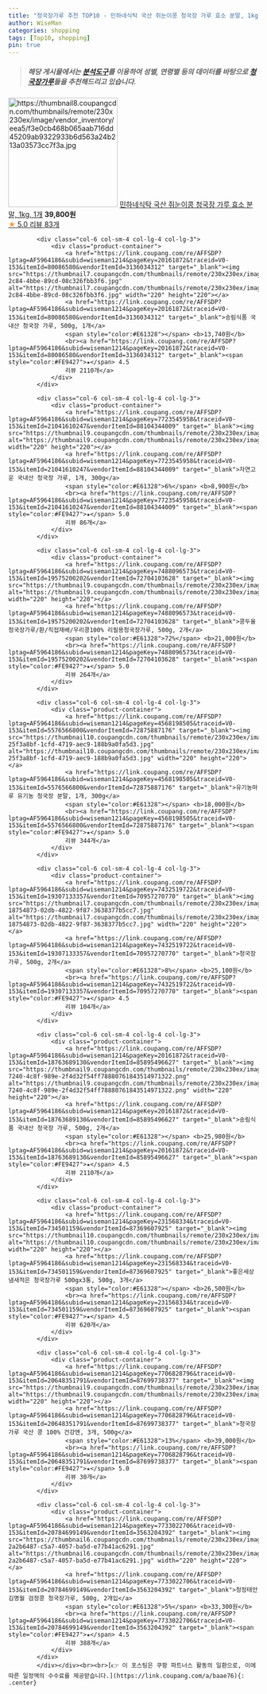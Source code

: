 ```yaml
---
title: "청국장가루 추천 TOP10 - 민하네식탁 국산 쥐눈이콩 청국장 가루 효소 분말, 1kg, 1개"
author: WiseMan
categories: shopping
tags: [Top10, shopping]
pin: true
---
```


> ##### 해당 게시물에서는 [**분석도구**](https://itemscout.io/)를 이용하여 **성별**, **연령별** 등의 데이터를 바탕으로 [**청국장가루**](https://link.coupang.com/a/baae76)들을 추천해드리고 있습니다.
<div class="container"><div class="row">
            <div class="col-6 col-sm-4 col-lg-4 col-lg-3">
                <div class="product-container">
                    <a href="https://link.coupang.com/re/AFFSDP?lptag=AF5964186&subid=wiseman1214&pageKey=7474142353&traceid=V0-153&itemId=19508537064&vendorItemId=82151977786" target="_blank"><img src="https://thumbnail8.coupangcdn.com/thumbnails/remote/230x230ex/image/vendor_inventory/eea5/f3e0cb468b065aab716dd45209ab9322933b6d563a24b213a03573cc7f3a.jpg" alt="https://thumbnail8.coupangcdn.com/thumbnails/remote/230x230ex/image/vendor_inventory/eea5/f3e0cb468b065aab716dd45209ab9322933b6d563a24b213a03573cc7f3a.jpg" width="220" height="220"></a>
                    <a href="https://link.coupang.com/re/AFFSDP?lptag=AF5964186&subid=wiseman1214&pageKey=7474142353&traceid=V0-153&itemId=19508537064&vendorItemId=82151977786" target="_blank">민하네식탁 국산 쥐눈이콩 청국장 가루 효소 분말, 1kg, 1개</a>
                    <span style="color:#E61328"></span> <b>39,800원</b>
                    <br><a href="https://link.coupang.com/re/AFFSDP?lptag=AF5964186&subid=wiseman1214&pageKey=7474142353&traceid=V0-153&itemId=19508537064&vendorItemId=82151977786" target="_blank"><span style="color:#FE9427">★</span> 5.0
                    리뷰 83개</a>
                </div>
            </div>
            
            <div class="col-6 col-sm-4 col-lg-4 col-lg-3">
                <div class="product-container">
                    <a href="https://link.coupang.com/re/AFFSDP?lptag=AF5964186&subid=wiseman1214&pageKey=20161872&traceid=V0-153&itemId=80086580&vendorItemId=3136034312" target="_blank"><img src="https://thumbnail7.coupangcdn.com/thumbnails/remote/230x230ex/image/product/image/vendoritem/2019/03/18/3136034312/57598549-2c84-4bbe-89cd-08c326fbb3f6.jpg" alt="https://thumbnail7.coupangcdn.com/thumbnails/remote/230x230ex/image/product/image/vendoritem/2019/03/18/3136034312/57598549-2c84-4bbe-89cd-08c326fbb3f6.jpg" width="220" height="220"></a>
                    <a href="https://link.coupang.com/re/AFFSDP?lptag=AF5964186&subid=wiseman1214&pageKey=20161872&traceid=V0-153&itemId=80086580&vendorItemId=3136034312" target="_blank">송림식품 국내산 청국장 가루, 500g, 1개</a>
                    <span style="color:#E61328"></span> <b>13,740원</b>
                    <br><a href="https://link.coupang.com/re/AFFSDP?lptag=AF5964186&subid=wiseman1214&pageKey=20161872&traceid=V0-153&itemId=80086580&vendorItemId=3136034312" target="_blank"><span style="color:#FE9427">★</span> 4.5
                    리뷰 2110개</a>
                </div>
            </div>
            
            <div class="col-6 col-sm-4 col-lg-4 col-lg-3">
                <div class="product-container">
                    <a href="https://link.coupang.com/re/AFFSDP?lptag=AF5964186&subid=wiseman1214&pageKey=7723545958&traceid=V0-153&itemId=21041610247&vendorItemId=88104344009" target="_blank"><img src="https://thumbnail9.coupangcdn.com/thumbnails/remote/230x230ex/image/vendor_inventory/60af/3bc1201f8b80859fd86012d0d13729a548916a0e1ea14802c1a2030a4d10.jpg" alt="https://thumbnail9.coupangcdn.com/thumbnails/remote/230x230ex/image/vendor_inventory/60af/3bc1201f8b80859fd86012d0d13729a548916a0e1ea14802c1a2030a4d10.jpg" width="220" height="220"></a>
                    <a href="https://link.coupang.com/re/AFFSDP?lptag=AF5964186&subid=wiseman1214&pageKey=7723545958&traceid=V0-153&itemId=21041610247&vendorItemId=88104344009" target="_blank">자연고운 국내산 청국장 가루, 1개, 300g</a>
                    <span style="color:#E61328">6%</span> <b>8,900원</b>
                    <br><a href="https://link.coupang.com/re/AFFSDP?lptag=AF5964186&subid=wiseman1214&pageKey=7723545958&traceid=V0-153&itemId=21041610247&vendorItemId=88104344009" target="_blank"><span style="color:#FE9427">★</span> 5.0
                    리뷰 86개</a>
                </div>
            </div>
            
            <div class="col-6 col-sm-4 col-lg-4 col-lg-3">
                <div class="product-container">
                    <a href="https://link.coupang.com/re/AFFSDP?lptag=AF5964186&subid=wiseman1214&pageKey=7488096573&traceid=V0-153&itemId=19575200202&vendorItemId=72704103628" target="_blank"><img src="https://thumbnail9.coupangcdn.com/thumbnails/remote/230x230ex/image/vendor_inventory/404b/82727495731259a89ad2eac6618148f538a654d11a4ed9f4058d4a316b80.jpg" alt="https://thumbnail9.coupangcdn.com/thumbnails/remote/230x230ex/image/vendor_inventory/404b/82727495731259a89ad2eac6618148f538a654d11a4ed9f4058d4a316b80.jpg" width="220" height="220"></a>
                    <a href="https://link.coupang.com/re/AFFSDP?lptag=AF5964186&subid=wiseman1214&pageKey=7488096573&traceid=V0-153&itemId=19575200202&vendorItemId=72704103628" target="_blank">콩두울 청국장가루/환/직접재배/우리콩100% 리필용청국장가루, 500g, 2개</a>
                    <span style="color:#E61328">72%</span> <b>21,000원</b>
                    <br><a href="https://link.coupang.com/re/AFFSDP?lptag=AF5964186&subid=wiseman1214&pageKey=7488096573&traceid=V0-153&itemId=19575200202&vendorItemId=72704103628" target="_blank"><span style="color:#FE9427">★</span> 5.0
                    리뷰 264개</a>
                </div>
            </div>
            
            <div class="col-6 col-sm-4 col-lg-4 col-lg-3">
                <div class="product-container">
                    <a href="https://link.coupang.com/re/AFFSDP?lptag=AF5964186&subid=wiseman1214&pageKey=4568198505&traceid=V0-153&itemId=5576566800&vendorItemId=72875887176" target="_blank"><img src="https://thumbnail10.coupangcdn.com/thumbnails/remote/230x230ex/image/retail/images/3419150790595763-25f3a8bf-1cfd-4719-aec9-188b9a0fa5d3.jpg" alt="https://thumbnail10.coupangcdn.com/thumbnails/remote/230x230ex/image/retail/images/3419150790595763-25f3a8bf-1cfd-4719-aec9-188b9a0fa5d3.jpg" width="220" height="220"></a>
                    <a href="https://link.coupang.com/re/AFFSDP?lptag=AF5964186&subid=wiseman1214&pageKey=4568198505&traceid=V0-153&itemId=5576566800&vendorItemId=72875887176" target="_blank">유기농마루 유기농 청국장 분말, 1개, 300g</a>
                    <span style="color:#E61328"></span> <b>18,000원</b>
                    <br><a href="https://link.coupang.com/re/AFFSDP?lptag=AF5964186&subid=wiseman1214&pageKey=4568198505&traceid=V0-153&itemId=5576566800&vendorItemId=72875887176" target="_blank"><span style="color:#FE9427">★</span> 5.0
                    리뷰 344개</a>
                </div>
            </div>
            
            <div class="col-6 col-sm-4 col-lg-4 col-lg-3">
                <div class="product-container">
                    <a href="https://link.coupang.com/re/AFFSDP?lptag=AF5964186&subid=wiseman1214&pageKey=7432519722&traceid=V0-153&itemId=19307133357&vendorItemId=70957270770" target="_blank"><img src="https://thumbnail7.coupangcdn.com/thumbnails/remote/230x230ex/image/retail/images/5994728236315795-18754873-02db-4822-9f87-3638377b5cc7.jpg" alt="https://thumbnail7.coupangcdn.com/thumbnails/remote/230x230ex/image/retail/images/5994728236315795-18754873-02db-4822-9f87-3638377b5cc7.jpg" width="220" height="220"></a>
                    <a href="https://link.coupang.com/re/AFFSDP?lptag=AF5964186&subid=wiseman1214&pageKey=7432519722&traceid=V0-153&itemId=19307133357&vendorItemId=70957270770" target="_blank">청국장 가루, 500g, 2개</a>
                    <span style="color:#E61328">8%</span> <b>25,100원</b>
                    <br><a href="https://link.coupang.com/re/AFFSDP?lptag=AF5964186&subid=wiseman1214&pageKey=7432519722&traceid=V0-153&itemId=19307133357&vendorItemId=70957270770" target="_blank"><span style="color:#FE9427">★</span> 4.5
                    리뷰 104개</a>
                </div>
            </div>
            
            <div class="col-6 col-sm-4 col-lg-4 col-lg-3">
                <div class="product-container">
                    <a href="https://link.coupang.com/re/AFFSDP?lptag=AF5964186&subid=wiseman1214&pageKey=20161872&traceid=V0-153&itemId=18763689130&vendorItemId=85895496627" target="_blank"><img src="https://thumbnail9.coupangcdn.com/thumbnails/remote/230x230ex/image/retail/images/4534ebcf-7240-4c8f-989e-2f4d32f54ff78880761843514971322.png" alt="https://thumbnail9.coupangcdn.com/thumbnails/remote/230x230ex/image/retail/images/4534ebcf-7240-4c8f-989e-2f4d32f54ff78880761843514971322.png" width="220" height="220"></a>
                    <a href="https://link.coupang.com/re/AFFSDP?lptag=AF5964186&subid=wiseman1214&pageKey=20161872&traceid=V0-153&itemId=18763689130&vendorItemId=85895496627" target="_blank">송림식품 국내산 청국장 가루, 500g, 2개</a>
                    <span style="color:#E61328"></span> <b>25,980원</b>
                    <br><a href="https://link.coupang.com/re/AFFSDP?lptag=AF5964186&subid=wiseman1214&pageKey=20161872&traceid=V0-153&itemId=18763689130&vendorItemId=85895496627" target="_blank"><span style="color:#FE9427">★</span> 4.5
                    리뷰 2110개</a>
                </div>
            </div>
            
            <div class="col-6 col-sm-4 col-lg-4 col-lg-3">
                <div class="product-container">
                    <a href="https://link.coupang.com/re/AFFSDP?lptag=AF5964186&subid=wiseman1214&pageKey=231568334&traceid=V0-153&itemId=734501159&vendorItemId=87369607925" target="_blank"><img src="https://thumbnail10.coupangcdn.com/thumbnails/remote/230x230ex/image/vendor_inventory/0c7c/7d6ff79cb024b2bdbf63627dcfcb599ba178a0aea5fb78b9942f8e1e76b2.jpg" alt="https://thumbnail10.coupangcdn.com/thumbnails/remote/230x230ex/image/vendor_inventory/0c7c/7d6ff79cb024b2bdbf63627dcfcb599ba178a0aea5fb78b9942f8e1e76b2.jpg" width="220" height="220"></a>
                    <a href="https://link.coupang.com/re/AFFSDP?lptag=AF5964186&subid=wiseman1214&pageKey=231568334&traceid=V0-153&itemId=734501159&vendorItemId=87369607925" target="_blank">좋은세상 냄새적은 청국장가루 500gx3통, 500g, 3개</a>
                    <span style="color:#E61328"></span> <b>26,500원</b>
                    <br><a href="https://link.coupang.com/re/AFFSDP?lptag=AF5964186&subid=wiseman1214&pageKey=231568334&traceid=V0-153&itemId=734501159&vendorItemId=87369607925" target="_blank"><span style="color:#FE9427">★</span> 4.5
                    리뷰 620개</a>
                </div>
            </div>
            
            <div class="col-6 col-sm-4 col-lg-4 col-lg-3">
                <div class="product-container">
                    <a href="https://link.coupang.com/re/AFFSDP?lptag=AF5964186&subid=wiseman1214&pageKey=7706828796&traceid=V0-153&itemId=20648351791&vendorItemId=87699738377" target="_blank"><img src="https://thumbnail9.coupangcdn.com/thumbnails/remote/230x230ex/image/vendor_inventory/a47e/1eb374860c3cd620b370405db85d46c0ee51fb20ad3eadbeb6bfea990735.jpg" alt="https://thumbnail9.coupangcdn.com/thumbnails/remote/230x230ex/image/vendor_inventory/a47e/1eb374860c3cd620b370405db85d46c0ee51fb20ad3eadbeb6bfea990735.jpg" width="220" height="220"></a>
                    <a href="https://link.coupang.com/re/AFFSDP?lptag=AF5964186&subid=wiseman1214&pageKey=7706828796&traceid=V0-153&itemId=20648351791&vendorItemId=87699738377" target="_blank">청국장 가루 국산 콩 100% 건강앤, 3개, 500g</a>
                    <span style="color:#E61328">13%</span> <b>39,000원</b>
                    <br><a href="https://link.coupang.com/re/AFFSDP?lptag=AF5964186&subid=wiseman1214&pageKey=7706828796&traceid=V0-153&itemId=20648351791&vendorItemId=87699738377" target="_blank"><span style="color:#FE9427">★</span> 5.0
                    리뷰 30개</a>
                </div>
            </div>
            
            <div class="col-6 col-sm-4 col-lg-4 col-lg-3">
                <div class="product-container">
                    <a href="https://link.coupang.com/re/AFFSDP?lptag=AF5964186&subid=wiseman1214&pageKey=7733022706&traceid=V0-153&itemId=20784699149&vendorItemId=3563204392" target="_blank"><img src="https://thumbnail6.coupangcdn.com/thumbnails/remote/230x230ex/image/retail/images/3477157849756316-2a2b6487-c5a7-4057-ba5d-e77b41ac6291.jpg" alt="https://thumbnail6.coupangcdn.com/thumbnails/remote/230x230ex/image/retail/images/3477157849756316-2a2b6487-c5a7-4057-ba5d-e77b41ac6291.jpg" width="220" height="220"></a>
                    <a href="https://link.coupang.com/re/AFFSDP?lptag=AF5964186&subid=wiseman1214&pageKey=7733022706&traceid=V0-153&itemId=20784699149&vendorItemId=3563204392" target="_blank">청정태안 김명월 검정콩 청국장가루, 500g, 2개입</a>
                    <span style="color:#E61328">5%</span> <b>33,300원</b>
                    <br><a href="https://link.coupang.com/re/AFFSDP?lptag=AF5964186&subid=wiseman1214&pageKey=7733022706&traceid=V0-153&itemId=20784699149&vendorItemId=3563204392" target="_blank"><span style="color:#FE9427">★</span> 4.5
                    리뷰 388개</a>
                </div>
            </div>
            </div></div><br><br>[👉 이 포스팅은 쿠팡 파트너스 활동의 일환으로, 이에 따른 일정액의 수수료를 제공받습니다.](https://link.coupang.com/a/baae76){: .center}